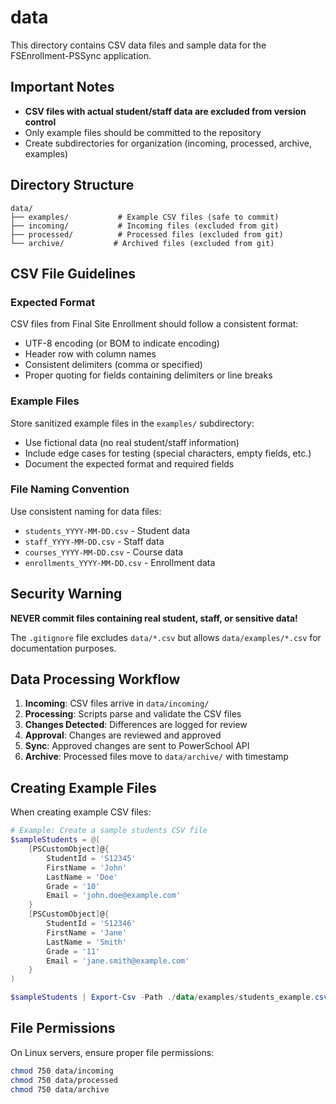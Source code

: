 # data

This directory contains CSV data files and sample data for the FSEnrollment-PSSync application.

## Important Notes

- **CSV files with actual student/staff data are excluded from version control**
- Only example files should be committed to the repository
- Create subdirectories for organization (incoming, processed, archive, examples)

## Directory Structure

```
data/
├── examples/           # Example CSV files (safe to commit)
├── incoming/           # Incoming files (excluded from git)
├── processed/          # Processed files (excluded from git)
└── archive/           # Archived files (excluded from git)
```

## CSV File Guidelines

### Expected Format

CSV files from Final Site Enrollment should follow a consistent format:
- UTF-8 encoding (or BOM to indicate encoding)
- Header row with column names
- Consistent delimiters (comma or specified)
- Proper quoting for fields containing delimiters or line breaks

### Example Files

Store sanitized example files in the `examples/` subdirectory:
- Use fictional data (no real student/staff information)
- Include edge cases for testing (special characters, empty fields, etc.)
- Document the expected format and required fields

### File Naming Convention

Use consistent naming for data files:
- `students_YYYY-MM-DD.csv` - Student data
- `staff_YYYY-MM-DD.csv` - Staff data
- `courses_YYYY-MM-DD.csv` - Course data
- `enrollments_YYYY-MM-DD.csv` - Enrollment data

## Security Warning

**NEVER commit files containing real student, staff, or sensitive data!**

The `.gitignore` file excludes `data/*.csv` but allows `data/examples/*.csv` for documentation purposes.

## Data Processing Workflow

1. **Incoming**: CSV files arrive in `data/incoming/`
2. **Processing**: Scripts parse and validate the CSV files
3. **Changes Detected**: Differences are logged for review
4. **Approval**: Changes are reviewed and approved
5. **Sync**: Approved changes are sent to PowerSchool API
6. **Archive**: Processed files move to `data/archive/` with timestamp

## Creating Example Files

When creating example CSV files:

```powershell
# Example: Create a sample students CSV file
$sampleStudents = @(
    [PSCustomObject]@{
        StudentId = 'S12345'
        FirstName = 'John'
        LastName = 'Doe'
        Grade = '10'
        Email = 'john.doe@example.com'
    }
    [PSCustomObject]@{
        StudentId = 'S12346'
        FirstName = 'Jane'
        LastName = 'Smith'
        Grade = '11'
        Email = 'jane.smith@example.com'
    }
)

$sampleStudents | Export-Csv -Path ./data/examples/students_example.csv -NoTypeInformation
```

## File Permissions

On Linux servers, ensure proper file permissions:
```bash
chmod 750 data/incoming
chmod 750 data/processed
chmod 750 data/archive
```
